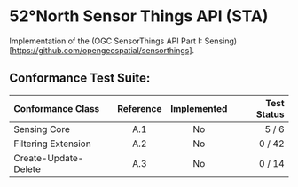 # 52°North Sensor Things API (STA)

Implementation of the (OGC SensorThings API Part I: Sensing)[https://github.com/opengeospatial/sensorthings].

## Conformance Test Suite:

| Conformance Class                     | Reference | Implemented |Test Status |
|:--------------------------------------|:---------:|:-----------:|-----------:|
| Sensing Core                          | A.1       | No         |   5 /  6   |
| Filtering Extension                   | A.2       | No         |  0 / 42   |
| Create-Update-Delete                  | A.3       | No         |  0 / 14   |